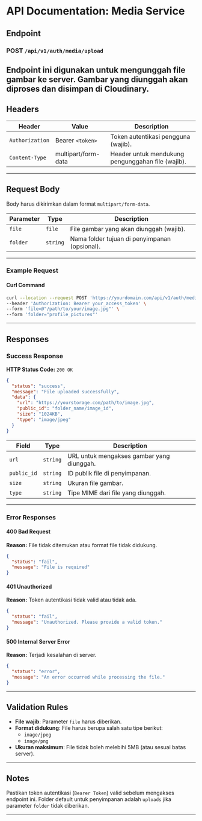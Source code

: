 # **API Documentation: Media Service**

## **Endpoint**

### **POST** `/api/v1/auth/media/upload`

## Endpoint ini digunakan untuk mengunggah file gambar ke server. Gambar yang diunggah akan diproses dan disimpan di Cloudinary.

## **Headers**

| Header          | Value               | Description                                       |
| --------------- | ------------------- | ------------------------------------------------- |
| `Authorization` | Bearer `<token>`    | Token autentikasi pengguna (wajib).               |
| `Content-Type`  | multipart/form-data | Header untuk mendukung pengunggahan file (wajib). |

---

## **Request Body**

Body harus dikirimkan dalam format `multipart/form-data`.

| Parameter | Type     | Description                                   |
| --------- | -------- | --------------------------------------------- |
| `file`    | `file`   | File gambar yang akan diunggah (wajib).       |
| `folder`  | `string` | Nama folder tujuan di penyimpanan (opsional). |

---

### **Example Request**

#### **Curl Command**

```bash
curl --location --request POST 'https://yourdomain.com/api/v1/auth/media/upload' \
--header 'Authorization: Bearer your_access_token' \
--form 'file=@"/path/to/your/image.jpg"' \
--form 'folder="profile_pictures"'
```

---

## **Responses**

### **Success Response**

**HTTP Status Code:** `200 OK`

```json
{
  "status": "success",
  "message": "File uploaded successfully",
  "data": {
    "url": "https://yourstorage.com/path/to/image.jpg",
    "public_id": "folder_name/image_id",
    "size": "1024KB",
    "type": "image/jpeg"
  }
}
```

| Field       | Type     | Description                               |
| ----------- | -------- | ----------------------------------------- |
| `url`       | `string` | URL untuk mengakses gambar yang diunggah. |
| `public_id` | `string` | ID publik file di penyimpanan.            |
| `size`      | `string` | Ukuran file gambar.                       |
| `type`      | `string` | Tipe MIME dari file yang diunggah.        |

---

### **Error Responses**

#### **400 Bad Request**

**Reason:** File tidak ditemukan atau format file tidak didukung.

```json
{
  "status": "fail",
  "message": "File is required"
}
```

#### **401 Unauthorized**

**Reason:** Token autentikasi tidak valid atau tidak ada.

```json
{
  "status": "fail",
  "message": "Unauthorized. Please provide a valid token."
}
```

#### **500 Internal Server Error**

**Reason:** Terjadi kesalahan di server.

```json
{
  "status": "error",
  "message": "An error occurred while processing the file."
}
```

---

## **Validation Rules**

- **File wajib**: Parameter `file` harus diberikan.
- **Format didukung**: File harus berupa salah satu tipe berikut:
  - `image/jpeg`
  - `image/png`
- **Ukuran maksimum**: File tidak boleh melebihi 5MB (atau sesuai batas server).

---

## **Notes**

Pastikan token autentikasi (`Bearer Token`) valid sebelum mengakses endpoint ini. Folder default untuk penyimpanan adalah `uploads` jika parameter `folder` tidak diberikan.

---
